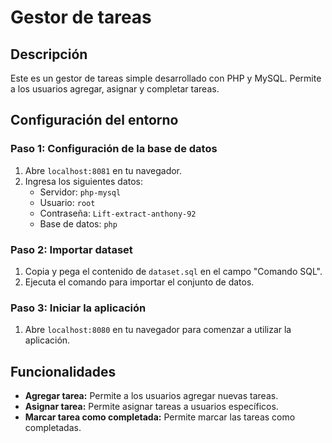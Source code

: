 # Gestor de tareas

## Descripción
Este es un gestor de tareas simple desarrollado con PHP y MySQL. Permite a los usuarios agregar, asignar y completar tareas.

## Configuración del entorno

### Paso 1: Configuración de la base de datos
1. Abre `localhost:8081` en tu navegador.
2. Ingresa los siguientes datos:
    - Servidor: `php-mysql`
    - Usuario: `root`
    - Contraseña: `Lift-extract-anthony-92`
    - Base de datos: `php`

### Paso 2: Importar dataset
1. Copia y pega el contenido de `dataset.sql` en el campo "Comando SQL".
2. Ejecuta el comando para importar el conjunto de datos.

### Paso 3: Iniciar la aplicación
1. Abre `localhost:8080` en tu navegador para comenzar a utilizar la aplicación.

## Funcionalidades
- **Agregar tarea:** Permite a los usuarios agregar nuevas tareas.
- **Asignar tarea:** Permite asignar tareas a usuarios específicos.
- **Marcar tarea como completada:** Permite marcar las tareas como completadas.